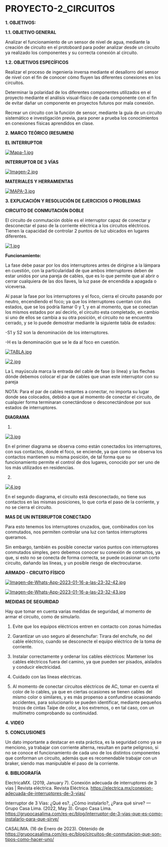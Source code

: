 # **PROYECTO-2_CIRCUITOS**

**1. OBJETIVOS:**

**1.1. OBJETIVO GENERAL**

Analizar el funcionamiento de un sensor de nivel de agua, mediante la creación de circuito en el protoboard para poder analizar desde un circuito ya realizado los componentes y su correcta conexión al circuito.

**1.2. OBJETIVOS ESPECÍFICOS**

Realizar el proceso de ingeniería inversa mediante el desallorro del sensor de nivel con el fin de conocer cómo fluyen las diferentes conexiones en los circuitos.

Determinar la polaridad de los diferentes componentes utilizados en el proyecto mediante el análisis visual-físico de cada componente con el fin de evitar dañar un componente en proyectos futuros por mala conexión.

Recrear un circuito con la función de sensor, mediante la guía de un circuito sistemático e investigación previa, para poner a prueba los conocimientos en conexiones físicas aprendidos en clase.

**2. MARCO TEÓRICO (RESUMEN)**

**EL INTERRUPTOR**

[![Mapa-1.jpg](https://i.postimg.cc/vB6tHfr5/Mapa-1.jpg)](https://postimg.cc/5YbCsHkt)

**INTERRUPTOR DE 3 VÍAS**

[![Imagen-2.jpg](https://i.postimg.cc/Rh71wmbF/Imagen-2.jpg)](https://postimg.cc/kR5td0C3)

**MATERIALES Y HERRAMIENTAS**

[![MAPA-3.jpg](https://i.postimg.cc/255fJ84s/MAPA-3.jpg)](https://postimg.cc/87x3fGX4)

**3. EXPLICACIÓN Y RESOLUCIÓN DE EJERCICIOS O PROBLEMAS**

**CIRCUITO DE CONMUTACIÓN DOBLE**


El circuito de conmutación doble es el interruptor capaz de conectar y desconectar el paso de la corriente eléctrica a los circuitos eléctricos. Tienen la capacidad de controlar 2 puntos de luz ubicados en lugares diferentes.

[![1.jpg](https://i.postimg.cc/ry32gq0Z/1.jpg)](https://postimg.cc/nM4Whb1q)

**Funcionamiento:**

La fase debe pasar por los dos interruptores antes de dirigirse a la lámpara en cuestión, con la particularidad de que ambos interruptores deben de estar unidos por una pareja de cables, que es lo que permite que al abrir o cerrar cualquiera de las dos llaves, la luz pase de encendida a apagada o viceversa.

Al pasar la fase por los interruptores y el foco, cierra el circuito pasando por neutro, encendiendo el foco; ya que los interruptores cuentan con dos estados, que se los podría llamar 0 y 1, y en al momento, que se conectan los mismos estados por así decirlo, el circuito esta completado, en cambio si uno de ellos se cambia a su otra posición, el circuito no se encuentra cerrado, y se lo puede demostrar mediante la siguiente tabla de estados:

-S1 y S2 son la denominación de los interruptores.

-H es la denominación que se le da al foco en cuestión.

[![TABLA.jpg](https://i.postimg.cc/MHj4gjMP/TABLA.jpg)](https://postimg.cc/MfqdQHYV) 
 
[![2.jpg](https://i.postimg.cc/qvLk19dt/2.jpg)](https://postimg.cc/jDD0532K)

La L mayúscula marca la entrada del cable de fase (o línea) y las flechas dónde debemos colocar el par de cables que unan este interruptor con su pareja

NOTA: Para el par de cables restantes a conectar, no importa su lugar donde sea colocados, debido a que al momento de conectar el circuito, de cualquier forma terminaran conectándose o desconectándose por sus estados de interruptores.

**DIAGRAMA**
  
1)	                                                                          

[![3.jpg](https://i.postimg.cc/05fc2nxY/3.jpg)](https://postimg.cc/z3ynxnyv)

En el primer diagrama se observa como están conectados los interruptores, con sus contactos, donde el foco, se enciende, ya que como se observa los contactos mantienen su misma posición, de tal forma que su funcionamiento permite el control de dos lugares, conocido por ser uno de los más utilizados en residencias.

2)

[![4.jpg](https://i.postimg.cc/JnwM0mN2/4.jpg)](https://postimg.cc/SXGw1Bt6)

En el segundo diagrama, el circuito está desconectado, no tiene sus contactos en las mismas posiciones, lo que corta el paso de la corriente, y no se cierra el circuito.

**MAS DE UN INTERRUPTOR CONECTADO**

Para esto tenemos los interruptores cruzados, que, combinados con los conmutados, nos permiten controlar una luz con tantos interruptores queramos.

Sin embargo, también es posible conectar varios puntos con interruptores conmutados simples, pero debemos conocer su conexión de contactos, ya que, si esto no se conecta de forma correcta, se puede ocasionar un corto circuito, dañando las líneas, y un posible riesgo de electrocutarse.

**ARMADO - CRCUITO FÍSICO**

[![Imagen-de-Whats-App-2023-01-16-a-las-23-32-42.jpg](https://i.postimg.cc/GpZdyny6/Imagen-de-Whats-App-2023-01-16-a-las-23-32-42.jpg)](https://postimg.cc/LqBrc7vV)

[![Imagen-de-Whats-App-2023-01-16-a-las-23-32-43.jpg](https://i.postimg.cc/02cvCwSY/Imagen-de-Whats-App-2023-01-16-a-las-23-32-43.jpg)](https://postimg.cc/CzB9hdm5)

**MEDIDAS DE SEGURIDAD**

Hay que tomar en cuenta varias medidas de seguridad, al momento de armar el circuito, como de simularlo.

1.	Evite que los equipos eléctricos entren en contacto con zonas húmedas

2.	Garantizar un uso seguro al desenchufar: Tirara del enchufe, no del cable eléctrico, cuando se desconecte el equipo eléctrico de la toma de corriente.

3.	Instalar correctamente y ordenar los cables eléctricos: Mantener los cables eléctricos fuera del camino, ya que pueden ser pisados, aislados y conducir electricidad. 

4.	Cuidado con las líneas eléctricas.

5. Al momento de conectar circuitos eléctricos de AC, tomar en cuenta el color de lo cables, ya que en ciertas ocasiones se tienen cables del mismo color o similares, y es más propenso a confundirse ocasionando accidentes, para solucionarlo se pueden identificar, mediante pequeños trozos de cintas Taípe de color, a los extremos, o en tal caso, con un multímetro comprobando su continuidad.


**4. VIDEO**



**5. CONCLUSIONES**

Un dato importante a destacar en esta práctica, es la seguridad como ya se menciono, ya trabajar con corriente alterna, resultan en parte peligroso, si no se conoce el funcionamiento de cada uno de los distintos componentes que conforman un circuito, además que es recomendable trabajar con un braker, siendo mas manipulable el paso de la corriente.

**6. BIBLIOGRAFÍA**

ElectricaMX. (2019, January 7). Conexión adecuada de interruptores de 3 vías | Revista eléctrica. Revista Eléctrica. https://electrica.mx/conexion-adecuada-de-interruptores-de-3-vias/

Interruptor de 3 Vías: ¿Qué es?, ¿Cómo instalarlo?, ¿Para qué sirve? — Grupo Casa Lima. (2022, May 3). Grupo Casa Lima. https://grupocasalima.com/es-ec/blog/interruptor-de-3-vias-que-es-como-instalarlo-para-que-sirve/

CASALIMA. (16 de Enero de 2023). Obtenido de https://grupocasalima.com/es-ec/blog/circuitos-de-conmutacion-que-son-tipos-como-hacer-uno/

